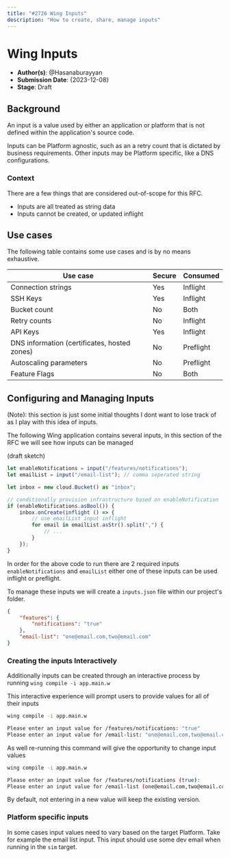 ```yaml
---
title: "#2726 Wing Inputs"
description: "How to create, share, manage inputs"
---
```


# Wing Inputs
- **Author(s)**: @Hasanaburayyan
- **Submission Date**: {2023-12-08}
- **Stage**: Draft

## Background

An input is a value used by either an application or platform that is not defined within the application's source code.

Inputs can be Platform agnostic, such as an a retry count that is dictated by business requirements. Other inputs may be Platform specific, like a DNS configurations.

### Context

There are a few things that are considered out-of-scope for this RFC. 
- Inputs are all treated as string data
- Inputs cannot be created, or updated inflight

## Use cases

The following table contains some use cases and is by no means exhaustive. 

| **Use case** | **Secure** | Consumed |
|-----------|---------| ----------- |
| Connection strings | Yes | Inflight |
| SSH Keys | Yes | Inflight |
| Bucket count | No | Both | 
| Retry counts | No | Inflight |
| API Keys | Yes | Inflight |
| DNS information (certificates, hosted zones) | No | Preflight |
| Autoscaling parameters | No | Preflight |
| Feature Flags | No | Both |


## Configuring and Managing Inputs

(Note): this section is just some initial thoughts I dont want to lose track of as I play with this idea of inputs.

The following Wing application contains several inputs, in this section of the RFC we will see how inputs can be managed

(draft sketch)
```js
let enableNotifications = input("/features/notifications");
let emailList = input("/email-list"); // comma seperated string

let inbox = new cloud.Bucket() as "inbox";

// conditionally provision infrastructure based on enableNotification
if (enableNotifications.asBool()) {
	inbox.onCreate(inflight () => {
		// use emailList input inflight
		for email in emailList.asStr().split(",") {
			// ...
		}
	});
}
```

In order for the above code to run there are 2 required inputs `enableNotifications` and `emailList` either one of these inputs can be used inflight or preflight. 

To manage these inputs we will create a `inputs.json` file within our project's folder.
```json
{
	"features": {
		"notifications": "true"
	},
	"email-list": "one@email.com,two@email.com"
}
```

### Creating the inputs Interactively

Additionally inputs can be created through an interactive process by running `wing compile -i app.main.w` 

This interactive experience will prompt users to provide values for all of their inputs
```sh
wing compile -i app.main.w

Please enter an input value for /features/notifications: "true"
Please enter an input value for /email-list: "one@email.com,two@email.com"
```

As well re-running this command will give the opportunity to change input values
```sh
wing compile -i app.main.w

Please enter an input value for /features/notifications (true):
Please enter an input value for /email-list (one@email.com,two@email.com): ""
```
By default, not entering in a new value will keep the existing version.

### Platform specific inputs

In some cases input values need to vary based on the target Platform. Take for example the email list input. This input should use some dev email when running in the `sim` target. 
